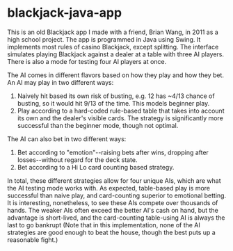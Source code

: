 blackjack-java-app
==================

This is an old Blackjack app I made with a friend, Brian Wang, in 2011 as a high school project. The app is programmed in Java using Swing. It implements most rules of casino Blackjack, except splitting. The interface simulates playing Blackjack against a dealer at a table with three AI players. There is also a mode for testing four AI players at once. 

The AI comes in different flavors based on how they play and how they bet. An AI may play in two different ways:

1. Naively hit based its own risk of busting, e.g. 12 has ~4/13 chance of busting, so it would hit 9/13 of the time. This models beginner play.
2. Play according to a hard-coded rule-based table that takes into account its own and the dealer's visible cards. The strategy is significantly more successful than the beginner mode, though not optimal.

The AI can also bet in two different ways:

1. Bet according to "emotion"--raising bets after wins, dropping after losses--without regard for the deck state.
2. Bet according to a Hi Lo card counting based strategy.

In total, these different strategies allow for four unique AIs, which are what the AI testing mode works with. As expected, table-based play is more successful than naive play, and card-counting superior to emotional betting. It is interesting, nonetheless, to see these AIs compete over thousands of hands. The weaker AIs often exceed the better AI's cash on hand, but the advantage is  short-lived, and the card-counting table-using AI is always the last to go bankrupt (Note that in this implementation, none of the AI strategies are good enough to beat the house, though the best puts up a reasonable fight.)
